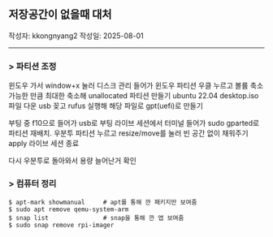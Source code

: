 ## 저장공간이 없을때 대처

작성자: kkongnyang2 작성일: 2025-08-01

---

### > 파티션 조정

윈도우 가서
window+x 눌러 디스크 관리 들어가 윈도우 파티션 우클 누르고 볼륨 축소
가능한 만큼 최대한 축소해 unallocated 파티션 만들기
ubuntu 22.04 desktop.iso 파일 다운
usb 꽂고 rufus 실행해 해당 파일로 gpt(uefi)로 만들기

부팅 중 f10으로 들어가 usb로 부팅
라이브 세션에서 터미널 들어가 sudo gparted로 파티션 재배치.
우분투 파티션 누르고 resize/move를 눌러 빈 공간 없이 채워주기
apply
라이브 세션 종료

다시 우분투로 돌아와서 용량 늘어난거 확인


### > 컴퓨터 정리

```
$ apt-mark showmanual     # apt를 통해 깐 패키지만 보여줌
$ sudo apt remove qemu-system-arm
$ snap list               # snap을 통해 깐 앱 보여줌
$ sudo snap remove rpi-imager
```